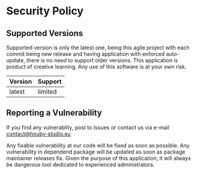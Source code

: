 # Security Policy

## Supported Versions

Supported version is only the latest one, being this agile project with each commit being new release and having application with enforced auto-update, there is no need to support older versions.
This application is product of creative learning. Any use of this software is at your own risk.

| Version | Support     |
| ------- | ----------- |
| latest  | limited     |

## Reporting a Vulnerability

If you find any vulnerablity, post to Issues or contact us via e-mail contact@houby-studio.eu

Any fixable vulnerability at our code will be fixed as soon as possible. 
Any vulnerability in dependend package will be updated as soon as package maintainer releases fix.
Given the purpose of this application, it will always be dangerous tool dedicated to experienced administrators.
